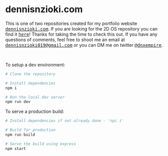 # dennisnzioki.com

This is one of two repositories created for my portfolio website <a href="https://dennisnzioki.com/"><samp>dennisnzioki.com</samp></a>. If you are looking for the 2D OS repository you can find it <a href="https://github.com/DNXEMPIRE-1/MywebsiteOS"><samp>here</samp></a>! Thanks for taking the time to check this out. If you have any questions of comments, feel free to shoot me an email at <samp><a href="mailto:dennisnzioki019@gmail.com">dennisnzioki019@gmail.com</a></samp> or you can DM me on twitter <a href="https://twitter.com/dnxempire"><samp>@dnxempire</samp></a>.

<br>

To setup a dev environment:

```bash
# Clone the repository

# Install dependencies 
npm i

# Run the local dev server
npm run dev
```

To serve a production build:

```bash
# Install dependencies if not already done - 'npi i'

# Build for production
npm run build

# Serve the build using express
npm start

```
